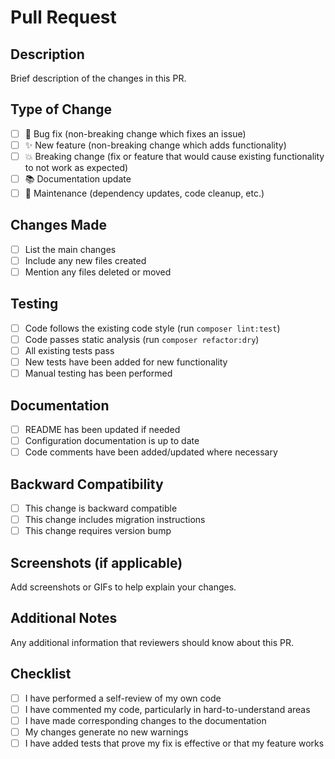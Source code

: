 # Pull Request

## Description
Brief description of the changes in this PR.

## Type of Change
- [ ] 🐛 Bug fix (non-breaking change which fixes an issue)
- [ ] ✨ New feature (non-breaking change which adds functionality)
- [ ] 💥 Breaking change (fix or feature that would cause existing functionality to not work as expected)
- [ ] 📚 Documentation update
- [ ] 🔧 Maintenance (dependency updates, code cleanup, etc.)

## Changes Made
- [ ] List the main changes
- [ ] Include any new files created
- [ ] Mention any files deleted or moved

## Testing
- [ ] Code follows the existing code style (run `composer lint:test`)
- [ ] Code passes static analysis (run `composer refactor:dry`)
- [ ] All existing tests pass
- [ ] New tests have been added for new functionality
- [ ] Manual testing has been performed

## Documentation
- [ ] README has been updated if needed
- [ ] Configuration documentation is up to date
- [ ] Code comments have been added/updated where necessary

## Backward Compatibility
- [ ] This change is backward compatible
- [ ] This change includes migration instructions
- [ ] This change requires version bump

## Screenshots (if applicable)
Add screenshots or GIFs to help explain your changes.

## Additional Notes
Any additional information that reviewers should know about this PR.

## Checklist
- [ ] I have performed a self-review of my own code
- [ ] I have commented my code, particularly in hard-to-understand areas
- [ ] I have made corresponding changes to the documentation
- [ ] My changes generate no new warnings
- [ ] I have added tests that prove my fix is effective or that my feature works
